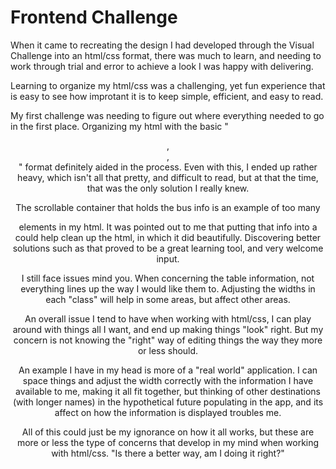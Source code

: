 # Frontend Challenge

When it came to recreating the design I had developed through the Visual Challenge into an html/css format, there was much to learn, and needing to work through trial and error to achieve a look I was happy with delivering.

Learning to organize my html/css was a challenging, yet fun experience that is easy to see how improtant it is to keep simple, efficient, and easy to read.

My first challenge was needing to figure out where everything needed to go in the first place. Organizing my html with the basic "<header>, <main>, <footer>" format definitely aided in the process. Even with this, I ended up rather <div> heavy, which isn't all that pretty, and difficult to read, but at that the time, that was the only solution I really knew. 
  
The scrollable container that holds the bus info is an example of too many <div> elements in my html. It was pointed out to me that putting that info into a <table> could help clean up the html, in which it did beautifully.  Discovering better solutions such as that proved to be a great learning tool, and very welcome input.
  
  I still face issues mind you. When concerning the table information, not everything lines up the way I would like them to. Adjusting the widths in each "class" will help in some areas, but affect other areas. 
  
 An overall issue I tend to have when working with html/css, I can play around with things all I want, and end up making things "look" right. But my concern is not knowing the "right" way of editing things the way they more or less should.
 
 An example I have in my head is more of a "real world" application. I can space things and adjust the width correctly with the information I have available to me, making it all fit together, but thinking of other destinations (with longer names) in the hypothetical future populating in the app, and its affect on how the information is displayed troubles me.
 
 All of this could just be my ignorance on how it all works, but these are more or less the type of concerns that develop in my mind when working with html/css. "Is there a better way, am I doing it right?"
